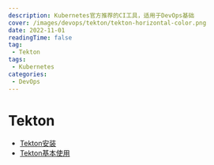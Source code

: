 ```yaml
---
description: Kubernetes官方推荐的CI工具，适用于DevOps基础
cover: /images/devops/tekton/tekton-horizontal-color.png
date: 2022-11-01
readingTime: false
tag:
 - Tekton
tags:
 - Kubernetes
categories:
 - DevOps
---
```


# Tekton

* [Tekton安装](./installation.md)
* [Tekton基本使用](./basic-usage.md)

